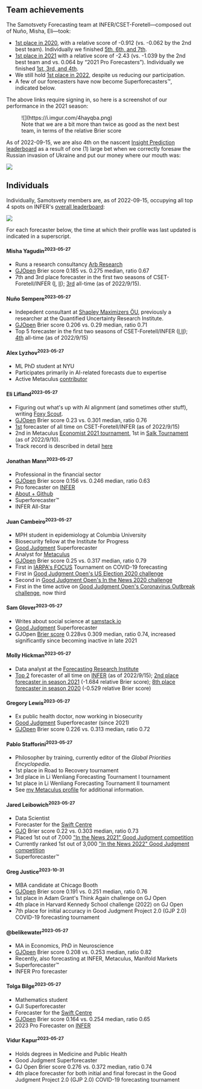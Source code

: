 ## Team achievements

The Samotsvety Forecasting team at INFER/CSET-Foretell—composed out of Nuño, Misha, Eli—took:

- [1st place in 2020](https://www.infer-pub.com/leaderboards/teams?seasonid=1), with a relative score of -0.912 (vs. -0.062 by the 2nd best team). Individually we finished [5th, 6th, and 7th](https://www.infer-pub.com/leaderboards/seasons/1).
- [1st place in 2021](https://www.infer-pub.com/leaderboards/teams?seasonid=2) with a relative score of -2.43 (vs. -1.039 by the 2nd best team and vs. 0.064 by “2021 Pro Forecasters”). Individually we finished [1st, 3rd, and 4th](https://www.infer-pub.com/leaderboards/seasons/2).
- We still hold [1st place in 2022](https://www.infer-pub.com/leaderboards/teams?seasonid=3), despite us reducing our participation.
- A few of our forecasters have now become Superforecasters™, indicated below.

The above links require signing in, so here is a screenshot of our performance in the 2021 season:

<figure >
![](https://i.imgur.com/4hayqba.png)
<br>
<figcaption>Note that we are a bit more than twice as good as the next best team, in terms of the relative Brier score</figcaption>
</figure>

As of 2022-09-15, we are also 4th on the nascent [Insight Prediction leaderboard](https://insightprediction.com/leaderboards) as a result of one (1) large bet when we correctly foresaw the Russian invasion of Ukraine and put our money where our mouth was:

![](https://i.imgur.com/ob5Cla4.png)

## Individuals

Individually, Samotsvety members are, as of 2022-09-15, occupying all top 4 spots on INFER's [overall leaderboard](https://www.infer-pub.com/leaderboards/overall):

![](https://i.imgur.com/ygMxoht.png)

For each forecaster below, the time at which their profile was last updated is indicated in a superscript.

#### Misha Yagudin<sup>2023-05-27</sup>
- Runs a research consultancy [Arb Research](https://arbresearch.com/)
- [GJOpen](https://www.gjopen.com/forecaster/yagudin) Brier score 0.185 vs. 0.275 median, ratio 0.67
- 7th and 3rd place forecaster in the first two seasons of CSET-Foretell/INFER ([I](https://www.infer-pub.com/leaderboards/seasons/1), [II](https://www.infer-pub.com/leaderboards/seasons/2)); [3rd](https://www.infer-pub.com/forecaster/yagudin/performance?alltime=true) all-time (as of 2022/9/15).

#### Nuño Sempere<sup>2023-05-27</sup>

- Indepedent consultant at [Shapley Maximizers ÖU](https://nunosempere.com/consulting/), previously a researcher at the Quantified Uncertainty Research Institute.
- [GJOpen](https://www.gjopen.com/forecaster/LokiOdinevich) Brier score 0.206 vs. 0.29 median, ratio 0.71
- Top 5 forecaster in the first two seasons of CSET-Foretell/INFER ([I](https://www.infer-pub.com/leaderboards/seasons/1),[II](https://www.infer-pub.com/leaderboards/seasons/2)); [4th](https://www.infer-pub.com/forecaster/loki/performance?alltime=true) all-time (as of 2022/9/15)

#### Alex Lyzhov<sup>2023-05-27</sup>

- ML PhD student at NYU
- Participates primarily in AI-related forecasts due to expertise
- Active Metaculus [contributor](https://www.metaculus.com/accounts/profile/103447/)

#### Eli Lifland<sup>2023-05-27</sup>

- Figuring out what's up with AI alignment (and sometimes other stuff), writing [Foxy Scout](https://www.foxy-scout.com/).
- [GJOpen](https://www.gjopen.com/forecaster/elifland) Brier score 0.23 vs. 0.301 median, ratio 0.76
- [1st](https://www.infer-pub.com/forecaster/elifland/performance?alltime=true) forecaster of all time on CSET-Foretell/INFER (as of 2022/9/15)
- 2nd in Metaculus [Economist 2021 tournament](https://www.metaculus.com/questions/11438/economist-2021-tournament-winners/), 1st in [Salk Tournament](https://pandemic.metaculus.com/contests/?selected=salk-tournament) (as of 2022/9/10).
- Track record is described in detail [here](https://www.lesswrong.com/posts/XAkhqkNQByEaT8MED/personal-forecasting-retrospective-2020-2022)

#### Jonathan Mann<sup>2023-05-27</sup>

- Professional in the financial sector
- [GJOpen](https://www.gjopen.com/forecaster/JonathanMann) Brier score 0.156 vs. 0.246 median, ratio 0.63
- Pro forecaster on [INFER](https://www.infer-pub.com/forecaster/JonathanMann/performance)
- [About + Github](https://jonathanmann.github.io/about/)
- Superforecaster™
- INFER All-Star

#### Juan Cambeiro<sup>2023-05-27</sup>

- MPH student in epidemiology at Columbia University
- Biosecurity fellow at the Institute for Progress
- [Good Judgment](https://www.gjopen.com/) Superforecaster
- Analyst for [Metaculus](https://www.metaculus.com/questions/)
- [GJOpen](https://www.gjopen.com/forecaster/juancambeiro) Brier score 0.25 vs. 0.317 median, ratio 0.79
- First in [IARPA's FOCUS](https://www.iarpa.gov/research-programs/focus-2) Tournament on COVID-19 forecasting
- First in [Good Judgment Open's US Election 2020 challenge](https://www.gjopen.com/challenges/42-us-election-2020/scores)
- Second in [Good Judgment Open's In the News 2020 challenge](https://www.gjopen.com/challenges/36-in-the-news-2020/scores)
- First in the time active on [Good Judgment Open's Coronavirus Outbreak challenge](https://www.gjopen.com/challenges/43-coronavirus-outbreak/scores), now third

#### Sam Glover<sup>2023-05-27</sup>

- Writes about social science at [samstack.io](https://www.samstack.io)
- [Good Judgment](https://www.gjopen.com/) Superforecaster
- GJOpen [Brier score](https://www.gjopen.com/forecaster/samglover97) 0.228vs 0.309 median, ratio 0.74, increased significantly since becoming inactive in late 2021

#### Molly Hickman<sup>2023-05-27</sup>

- Data analyst at the [Forecasting Research Institute](https://forecastingresearch.org/)
- [Top 2](https://www.infer-pub.com/forecaster/mollygh) forecaster of all time on [INFER](https://www.infer-pub.com/) (as of 2022/9/15); [2nd place forecaster in season 2021](https://www.infer-pub.com/leaderboards/seasons/2) (-1.684 relative Brier score); [8th place forecaster in season 2020](https://www.infer-pub.com/leaderboards/seasons/1) (-0.529 relative Brier score)

#### Gregory Lewis<sup>2023-05-27</sup>

- Ex public health doctor, now working in biosecurity
- [Good Judgment](https://www.gjopen.com/) Superforecaster (since 2021)
- [GJOpen](https://www.gjopen.com/forecaster/Gjlewis) Brier score 0.226 vs. 0.313 median, ratio 0.72


#### Pablo Stafforini<sup>2023-05-27</sup>

- Philosopher by training, currently editor of the *Global Priorities Encyclopedia*.
- 1st place in Road to Recovery tournament
- 3rd place in Li Wenliang Forecasting Tournament I tournament
- 1st place in Li Wenliang Forecasting Tournament II tournament
- See [my Metaculus profile](https://www.metaculus.com/accounts/profile/101341/) for additional information.

#### Jared Leibowich<sup>2023-05-27</sup>

- Data Scientist
- Forecaster for the [Swift Centre](https://www.swiftcentre.org/)
- [GJO](https://www.gjopen.com/forecaster/jleibowich) Brier score 0.22 vs. 0.303 median, ratio 0.73
- Placed 1st out of 7,000 ["In the News 2021" Good Judgment competition](https://www.gjopen.com/leaderboards/challenges/47-in-the-news-2021)
- Currently ranked 1st out of 3,000 ["In the News 2022" Good Judgment competition](https://www.gjopen.com/leaderboards/challenges/57-in-the-news-2022)
- Superforecaster™

#### Greg Justice<sup>2023-10-31</sup>

- MBA candidate at Chicago Booth
- [GJOpen](https://www.gjopen.com/forecaster/slapthepancake) Brier score 0.191 vs. 0.251 median, ratio 0.76
- 1st place in Adam Grant's Think Again challenge on GJ Open
- 4th place in Harvard Kennedy School challenge (2022) on GJ Open
- 7th place for initial accuracy in Good Judgment Project 2.0 (GJP 2.0) COVID-19 forecasting tournament

#### @belikewater<sup>2023-05-27</sup>

- MA in Economics, PhD in Neuroscience
- [GJOpen](https://www.gjopen.com/forecaster/belikewater) Brier score 0.208 vs. 0.253 median, ratio 0.82
- Recently, also forecasting at INFER, Metaculus, Manifold Markets
- Superforecaster™
- INFER Pro forecaster

#### Tolga Bilge<sup>2023-05-27</sup>

- Mathematics student
- GJI Superforecaster
- Forecaster for the [Swift Centre](https://swiftcentre.org)
- [GJOpen](https://www.gjopen.com/forecaster/Tolga) Brier score 0.164 vs. 0.254 median, ratio 0.65
- 2023 Pro Forecaster on [INFER](https://www.infer-pub.com/forecaster/Tolga)

#### Vidur Kapur<sup>2023-05-27</sup>

- Holds degrees in Medicine and Public Health
- Good Judgment Superforecaster
- GJ Open Brier score 0.276 vs. 0.372 median, ratio 0.74
- 4th place forecaster for both initial and final forecast in the Good Judgment Project 2.0 (GJP 2.0) COVID-19 forecasting tournament

[^1]: Says Pablo.
